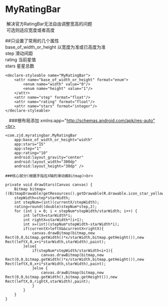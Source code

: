 # MyRatingBar
  解决官方RatingBar无法自由调整宽高的问题<br>
  可选则适应宽度或者高度
  
  ##只设置了常用的几个属性
    
  base_of_width_or_height 以宽度为准或已高度为准<br>
  step 滑动间距<br>
  rating 当前星值<br>
  stars 星星总数

    <declare-styleable name="MyRatingBar">
        <attr name="base_of_width_or_height" format="enum">
            <enum name="width" value="0"/>
            <enum name="height" value="1"/>
        </attr>
        <attr name="step" format="float"/>
        <attr name="rating" format="float"/>
        <attr name="stars" format="integer"/>
    </declare-styleable>
    
    
    ###根布局添加 xmlns:app="http://schemas.android.com/apk/res-auto"<br>
    
    <com.zjd.myratingbar.MyRatingBar
        app:base_of_width_or_height="width"
        app:stars="15"
        app:step="1"
        app:rating="10"
        android:layout_gravity="center"
        android:layout_width="300dp"
        android:layout_height="30dp" />

    ###核心部分(根据手指在X轴的滑动画Bitmap)<br>

    private void drawStars(Canvas canvas) {
        Bitmap bitmap=((BitmapDrawable)getResources().getDrawable(R.drawable.icon_star_yellow_128)).getBitmap();
        stepWidth=step*starWidth;
        int stepNum=(int)(currentX/stepWidth);
        rating=round((double)stepNum*step,2);
        for (int i = 0; i < stepNum*stepWidth/starWidth; i++) {
            int leftX=starWidth*i;
            int rightX=starWidth*(i+1);
            int x=(int)(stepNum*stepWidth-starWidth*i);
            if(currentX>leftX&&currentX<rightX){
                canvas.drawBitmap(bitmap,new Rect(0,0,bitmap.getWidth()*x/starWidth,bitmap.getHeight()),new Rect(leftX,0,x+i*starWidth,starWidth),paint);
            }else{
                if(stepNum*stepWidth/starWidth<i+1){
                    canvas.drawBitmap(bitmap,new Rect(0,0,bitmap.getWidth()*x/starWidth,bitmap.getHeight()),new Rect(leftX,0,x+i*starWidth,starWidth),paint);
                }else {
                    canvas.drawBitmap(bitmap,new Rect(0,0,bitmap.getWidth(),bitmap.getHeight()),new Rect(leftX,0,rightX,starWidth),paint);
                }
            }
        }
    }
